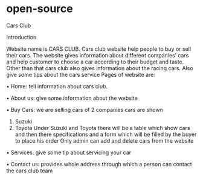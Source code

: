 open-source
===========

Cars Club

Introduction

Website name is CARS CLUB. Cars club website help people to buy or sell their cars. The website gives information about different companies’ cars and help customer to choose a car according to their budget and taste. Other than that cars club also gives information about the racing cars. Also give some tips about the cars service
Pages of website are:

•  Home: tell information about cars club.

•	About us: give some information about the website

•	Buy Cars: we are selling cars of 2 companies cars are shown

1.	Suzuki
2.	Toyota
Under Suzuki and Toyota there will be a table which show cars and then there specifications and a form which will be filled by the buyer to place his order
Only admin can add and delete cars from the website

•	Services: give some tip about servicing your car

•	Contact us: provides whole address through which a person can contact the cars club team
